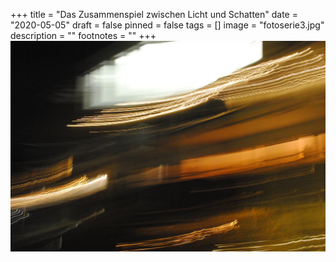 +++
title = "Das Zusammenspiel zwischen Licht und Schatten"
date = "2020-05-05"
draft = false
pinned = false
tags = []
image = "fotoserie3.jpg"
description = ""
footnotes = ""
+++
![Bild eines Blocks mit Licht-Verziehrung](fotoserie2.jpg "Die Idee von meinem Fotoprojekt war, dass ich die Kamera so einstelle, dass ich einen möglichst hohen Lichtwert mit einem starken Kontrast erhalte. Damit das ganze Bild noch etwas abstrakter wirkt, habe ich eingestellt, dass das Bild verzögert geschossen werden soll. Durch eine kleine seitliche Bewegung mit der Kamera, verlaufen die Lichter auf dem Bild.")

![]()